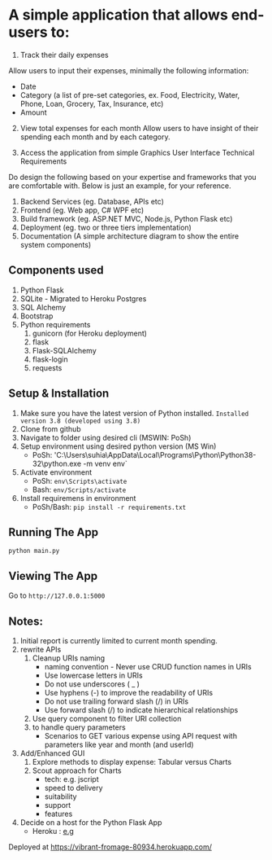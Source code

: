 # A simple application that allows end-users to:
1.	Track their daily expenses

Allow users to input their expenses, minimally the following information:
-	Date
-	Category (a list of pre-set categories, ex. Food, Electricity, Water, Phone, Loan, Grocery, Tax, Insurance, etc)
-	Amount

2.	View total expenses for each month
Allow users to have insight of their spending each month and by each category.

3.	Access the application from simple Graphics User Interface
Technical Requirements

Do design the following based on your expertise and frameworks that you are comfortable with. Below is just an example, for your reference.
1.	Backend Services (eg. Database, APIs etc)
2.	Frontend (eg. Web app, C# WPF etc)
3.	Build framework (eg. ASP.NET MVC, Node.js, Python Flask etc)
4.	Deployment (eg. two or three tiers implementation)
5.	Documentation (A simple architecture diagram to show the entire system components)

## Components used
1. Python Flask
2. SQLite - Migrated to Heroku Postgres
2. SQL Alchemy
3. Bootstrap
4. Python requirements
    1. gunicorn (for Heroku deployment)
    2. flask
    3. Flask-SQLAlchemy
    4. flask-login
    5. requests

## Setup & Installation

1. Make sure you have the latest version of Python installed.
`Installed version 3.8 (developed using 3.8)`
2. Clone from github
3. Navigate to folder using desired cli (MSWIN: PoSh)
4. Setup environment using desired python version (MS Win)
    - PoSh:
    'C:\Users\suhia\AppData\Local\Programs\Python\Python38-32\python.exe -m venv env`
5. Activate environment
    - PoSh:
        `env\Scripts\activate`
    - Bash:
        `env/Scripts/activate`
6. Install requiremens in environment
    - PoSh/Bash:
        `pip install -r requirements.txt`

## Running The App
```
python main.py
```

## Viewing The App

Go to `http://127.0.0.1:5000`


## Notes:
1. Initial report is currently limited to current month spending.
2. rewrite APIs
    1. Cleanup URIs naming
        - naming convention - Never use CRUD function names in URIs
        - Use lowercase letters in URIs
        - Do not use underscores ( _ )
        - Use hyphens (-) to improve the readability of URIs
        - Do not use trailing forward slash (/) in URIs
        - Use forward slash (/) to indicate hierarchical relationships
    2. Use query component to filter URI collection
    3. to handle query parameters
        - Scenarios to GET various expense using API request with parameters like year and month (and userId)
3. Add/Enhanced GUI
    1. Explore methods to display expense: Tabular versus Charts
    2. Scout approach for Charts
        - tech: e.g. jscript
        - speed to delivery
        - suitability
        - support
        - features
4. Decide on a host for the Python Flask App
    - Heroku : [e.g](https://realpython.com/flask-by-example-part-1-project-setup/)


Deployed at https://vibrant-fromage-80934.herokuapp.com/